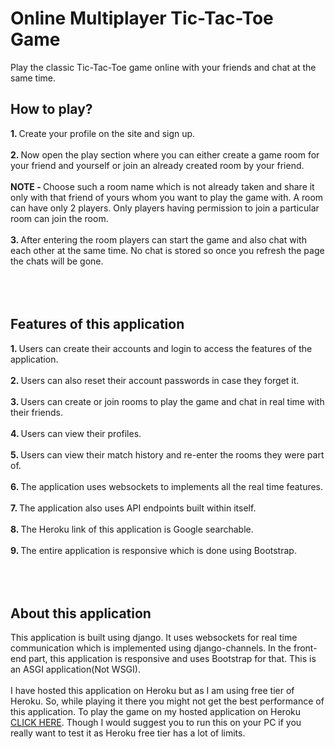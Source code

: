 # Online Multiplayer Tic-Tac-Toe Game
Play the classic Tic-Tac-Toe game online with your friends and chat at the same time.
<br/>
<h2>How to play?</h2>
<b>1. </b>Create your profile on the site and sign up. <br/><br/>
<b>2. </b>Now open the play section where you can either create a game room for your friend and yourself or join an already created room by your friend.
<br/><br/>
<b>NOTE - </b> Choose such a room name which is not already taken and share it only with that friend of yours whom you want to play the game with. A room can have only 2 players. Only players having permission to join a particular room can join the room.<br/><br/>
<b>3. </b>After entering the room players can start the game and also chat with each other at the same time. No chat is stored so once you refresh the page the chats will be gone. <br/><br/>
<br/>
<br/>
<h2>Features of this application</h2>
<b>1. </b>Users can create their accounts and login to access the features of the application. <br/><br/>
<b>2. </b>Users can also reset their account passwords in case they forget it. <br/><br/>
<b>3. </b>Users can create or join rooms to play the game and chat in real time with their friends. <br/><br/>
<b>4. </b>Users can view their profiles. <br/><br/>
<b>5. </b>Users can view their match history and re-enter the rooms they were part of. <br/><br/>
<b>6. </b>The application uses websockets to implements all the real time features. <br/><br/>
<b>7. </b>The application also uses API endpoints built within itself. <br/><br/>
<b>8. </b>The Heroku link of this application is Google searchable. <br/><br/>
<b>9. </b>The entire application is responsive which is done using Bootstrap. <br/><br/>
<br/>
<br/>
<h2>About this application</h2>
This application is built using django. It uses websockets for real time communication which is implemented using django-channels. In the front-end part, this application is responsive and uses Bootstrap for that. This is an ASGI application(Not WSGI).
<br/><br/>I have hosted this application on Heroku but as I am using free tier of Heroku. So, while playing it there you might not get the best performance of this application. To play the game on my hosted application on Heroku <a href="https://online-multiplayer-tic-tac-toe.herokuapp.com/">CLICK HERE</a>. Though I would suggest you to run this on your PC if you really want to test it as Heroku free tier has a lot of limits. 
